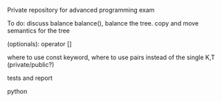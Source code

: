 Private repository for advanced programming exam

To do:
discuss balance 
balance(), balance the tree.
copy and move semantics for the tree

(optionals): operator []

where to use const keyword, where to use pairs instead of the single K,T (private/public?)


tests and report

python

